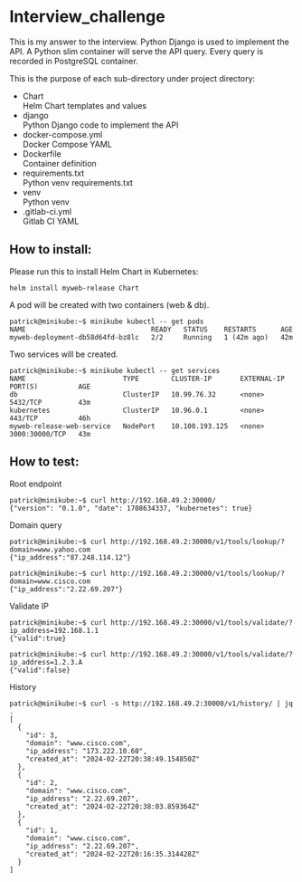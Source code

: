 # Interview_challenge
This is my answer to the interview. Python Django is used to implement the API. A Python slim container will serve the API query. Every query is recorded in PostgreSQL container.

This is the purpose of each sub-directory under project directory:
- Chart  
  Helm Chart templates and values
- django  
  Python Django code to implement the API
- docker-compose.yml  
  Docker Compose YAML
- Dockerfile  
  Container definition
- requirements.txt  
  Python venv requirements.txt
- venv  
  Python venv
- .gitlab-ci.yml  
  Gitlab CI YAML


## How to install:
Please run this to install Helm Chart in Kubernetes:
```
helm install myweb-release Chart
```
A pod will be created with two containers (web & db).
```
patrick@minikube:~$ minikube kubectl -- get pods
NAME                               READY   STATUS    RESTARTS      AGE
myweb-deployment-db58d64fd-bz8lc   2/2     Running   1 (42m ago)   42m
```
Two services will be created.
```
patrick@minikube:~$ minikube kubectl -- get services
NAME                        TYPE        CLUSTER-IP       EXTERNAL-IP   PORT(S)          AGE
db                          ClusterIP   10.99.76.32      <none>        5432/TCP         43m
kubernetes                  ClusterIP   10.96.0.1        <none>        443/TCP          46h
myweb-release-web-service   NodePort    10.100.193.125   <none>        3000:30000/TCP   43m
```


## How to test:
Root endpoint
```
patrick@minikube:~$ curl http://192.168.49.2:30000/
{"version": "0.1.0", "date": 1708634337, "kubernetes": true}
```

Domain query
```
patrick@minikube:~$ curl http://192.168.49.2:30000/v1/tools/lookup/?domain=www.yahoo.com
{"ip_address":"87.248.114.12"}

patrick@minikube:~$ curl http://192.168.49.2:30000/v1/tools/lookup/?domain=www.cisco.com
{"ip_address":"2.22.69.207"}
```

Validate IP
```
patrick@minikube:~$ curl http://192.168.49.2:30000/v1/tools/validate/?ip_address=192.168.1.1
{"valid":true}

patrick@minikube:~$ curl http://192.168.49.2:30000/v1/tools/validate/?ip_address=1.2.3.A
{"valid":false}
```


History
```
patrick@minikube:~$ curl -s http://192.168.49.2:30000/v1/history/ | jq .
[
  {
    "id": 3,
    "domain": "www.cisco.com",
    "ip_address": "173.222.10.60",
    "created_at": "2024-02-22T20:38:49.154850Z"
  },
  {
    "id": 2,
    "domain": "www.cisco.com",
    "ip_address": "2.22.69.207",
    "created_at": "2024-02-22T20:38:03.859364Z"
  },
  {
    "id": 1,
    "domain": "www.cisco.com",
    "ip_address": "2.22.69.207",
    "created_at": "2024-02-22T20:16:35.314428Z"
  }
]
```


